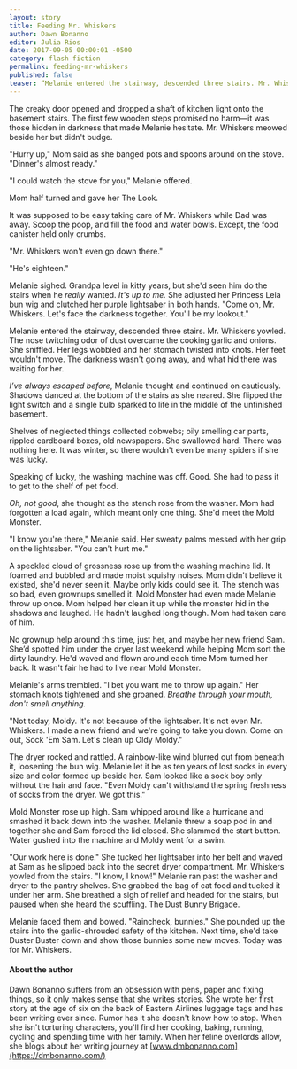 ```yaml
---
layout: story
title: Feeding Mr. Whiskers
author: Dawn Bonanno
editor: Julia Rios
date: 2017-09-05 00:00:01 -0500
category: flash fiction
permalink: feeding-mr-whiskers
published: false
teaser: “Melanie entered the stairway, descended three stairs. Mr. Whiskers yowled. The nose twitching odor of dust overcame the cooking garlic and onions. She sniffled. Her legs wobbled and her stomach twisted into knots. Her feet wouldn't move. The darkness wasn't going away, and what hid there was waiting for her”
---
```


The creaky door opened and dropped a shaft of kitchen light onto the basement stairs. The first few wooden steps promised no harm— it was those hidden in darkness that made Melanie hesitate. Mr. Whiskers meowed beside her but didn't budge.
"Hurry up," Mom said as she banged pots and spoons around on the stove. "Dinner's almost ready."
"I could watch the stove for you," Melanie offered.
Mom half turned and gave her The Look.
It was supposed to be easy taking care of Mr. Whiskers while Dad was away. Scoop the poop, and fill the food and water bowls. Except, the food canister held only crumbs.
"Mr. Whiskers won't even go down there."
"He's eighteen."
Melanie sighed. Grandpa level in kitty years, but she'd seen him do the stairs when he _really_ wanted. _It's up to me._ She adjusted her Princess Leia bun wig and clutched her purple lightsaber in both hands. "Come on, Mr. Whiskers. Let's face the darkness together. You'll be my lookout."
Melanie entered the stairway, descended three stairs. Mr. Whiskers yowled. The nose twitching odor of dust overcame the cooking garlic and onions. She sniffled. Her legs wobbled and her stomach twisted into knots. Her feet wouldn't move. The darkness wasn't going away, and what hid there was waiting for her.
_I’ve always escaped before_, Melanie thought and continued on cautiously. Shadows danced at the bottom of the stairs as she neared. She flipped the light switch and a single bulb sparked to life in the middle of the unfinished basement.
Shelves of neglected things collected cobwebs; oily smelling car parts, rippled cardboard boxes, old newspapers. She swallowed hard. There was nothing here. It was winter, so there wouldn't even be many spiders if she was lucky.
Speaking of lucky, the washing machine was off. Good. She had to pass it to get to the shelf of pet food.
_Oh, not good_, she thought as the stench rose from the washer. Mom had forgotten a load again, which meant only one thing. She'd meet the Mold Monster.
"I know you're there," Melanie said. Her sweaty palms messed with her grip on the lightsaber. "You can't hurt me."
A speckled cloud of grossness rose up from the washing machine lid. It foamed and bubbled and made moist squishy noises. Mom didn't believe it existed, she'd never seen it. Maybe only kids could see it. The stench was so bad, even grownups smelled it. Mold Monster had even made Melanie throw up once. Mom helped her clean it up while the monster hid in the shadows and laughed. He hadn't laughed long though. Mom had taken care of him.
No grownup help around this time, just her, and maybe her new friend Sam. She’d spotted him under the dryer last weekend while helping Mom sort the dirty laundry. He'd waved and flown around each time Mom turned her back. It wasn't fair he had to live near Mold Monster.
Melanie's arms trembled. "I bet you want me to throw up again." Her stomach knots tightened and she groaned. _Breathe through your mouth, don't smell anything._
"Not today, Moldy. It's not because of the lightsaber. It's not even Mr. Whiskers. I made a new friend and we're going to take you down. Come on out, Sock 'Em Sam. Let's clean up Oldy Moldy."
The dryer rocked and rattled. A rainbow-like wind blurred out from beneath it, loosening the bun wig. Melanie let it be as ten years of lost socks in every size and color formed up beside her. Sam looked like a sock boy only without the hair and face. "Even Moldy can't withstand the spring freshness of socks from the dryer. We got this."
Mold Monster rose up high. Sam whipped around like a hurricane and smashed it back down into the washer. Melanie threw a soap pod in and together she and Sam forced the lid closed. She slammed the start button. Water gushed into the machine and Moldy went for a swim.
"Our work here is done." She tucked her lightsaber into her belt and waved at Sam as he slipped back into the secret dryer compartment. Mr. Whiskers yowled from the stairs. "I know, I know!" Melanie ran past the washer and dryer to the pantry shelves. She grabbed the bag of cat food and tucked it under her arm. She breathed a sigh of relief and headed for the stairs, but paused when she heard the scuffling. The Dust Bunny Brigade.
Melanie faced them and bowed. "Raincheck, bunnies." She pounded up the stairs into the garlic-shrouded safety of the kitchen. Next time, she'd take Duster Buster down and show those bunnies some new moves. Today was for Mr. Whiskers.

#### About the author

Dawn Bonanno suffers from an obsession with pens, paper and fixing things, so it only makes sense that she writes stories. She wrote her first story at the age of six on the back of Eastern Airlines luggage tags and has been writing ever since. Rumor has it she doesn't know how to stop. When she isn't torturing characters, you'll find her cooking, baking, running, cycling and spending time with her family. When her feline overlords allow, she blogs about her writing journey at [www.dmbonanno.com](https://dmbonanno.com/)
